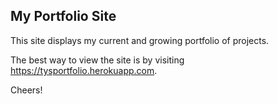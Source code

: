 ## My Portfolio Site

This site displays my current and growing portfolio of projects.

The best way to view the site is by visiting https://tysportfolio.herokuapp.com.

Cheers!
